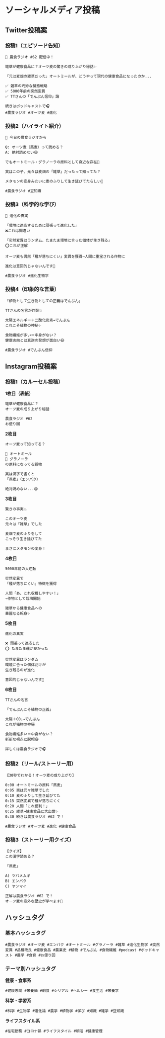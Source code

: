 # ソーシャルメディア投稿

## Twitter投稿案

### 投稿1（エピソード告知）
```
🌾 農食ラジオ #62 配信中！

雑草が健康食品に？オーツ麦の驚きの成り上がり秘話✨

「元は麦畑の雑草だった」オートミールが、どうやって現代の健康食品になったのか...

✅ 雑草の巧妙な擬態戦略  
✅ 5000年前の突然変異
✅ TTさんの「でんぷん信仰」論

続きはポッドキャストで🎧
#農食ラジオ #オーツ麦 #進化
```

### 投稿2（ハイライト紹介）
```
📝 今日の農食ラジオから

Q: オーツ麦（燕麦）って読める？
A: 絶対読めない😅

でもオートミール・グラノーラの原料として身近な存在🥣

実はこの子、元々は麦畑の「雑草」だったって知ってた？

メタモンの変身みたいに麦のふりして生き延びてたらしい👀

#農食ラジオ #豆知識
```

### 投稿3（科学的な学び）
```
🧬 進化の真実

「環境に適応するために頑張って進化した」
❌これは間違い

「突然変異はランダム、たまたま環境に合った個体が生き残る」
⭕これが正解

オーツ麦も偶然「種が落ちにくい」変異を獲得→人間に重宝される作物に

進化は意図的じゃないんです🤔

#農食ラジオ #進化生物学
```

### 投稿4（印象的な言葉）
```
「植物として生き物としての正義はでんぷん」

TTさんの名言が炸裂💥

太陽エネルギー＋二酸化炭素→でんぷん
これこそ植物の神秘✨

食物繊維が多い＝中身がない？
健康志向とは真逆の発想が面白い😆

#農食ラジオ #でんぷん信仰
```

## Instagram投稿案

### 投稿1（カルーセル投稿）

**1枚目（表紙）**
```
雑草が健康食品に？
オーツ麦の成り上がり秘話

農食ラジオ #62
お便り回
```

**2枚目**
```
オーツ麦って知ってる？

🥣 オートミール
🥣 グラノーラ
の原料になってる穀物

実は漢字で書くと
「燕麦」（エンバク）

絶対読めない...😅
```

**3枚目**
```
驚きの事実💥

このオーツ麦
元々は「雑草」でした

麦畑で麦のふりをして
こっそり生き延びてた

まさにメタモンの変身！
```

**4枚目**
```
5000年前の大逆転

突然変異で
「種が落ちにくい」特徴を獲得

人間「あ、これ収穫しやすい！」
→作物として栽培開始

雑草から健康食品への
華麗なる転身✨
```

**5枚目**
```
進化の真実

❌ 頑張って適応した
⭕ たまたま運が良かった

突然変異はランダム
環境に合った個体だけが
生き残るのが進化

意図的じゃないんです🤔
```

**6枚目**
```
TTさんの名言

「でんぷんこそ植物の正義」

太陽＋CO₂→でんぷん
これが植物の神秘

食物繊維多い＝中身がない？
斬新な視点に脱帽😆

詳しくは農食ラジオで🎧
```

### 投稿2（リール/ストーリー用）
```
【30秒でわかる！オーツ麦の成り上がり】

0:00 オートミールの原料「燕麦」
0:05 実は元々雑草でした
0:10 麦のふりして生き延びてた
0:15 突然変異で種が落ちにくく
0:20 人間「これ便利！」
0:25 雑草→健康食品に大出世✨
0:30 続きは農食ラジオ #62 で！

#農食ラジオ #オーツ麦 #進化 #健康食品
```

### 投稿3（ストーリー用クイズ）
```
【クイズ】
この漢字読める？

「燕麦」

A) ツバメムギ
B) エンバク  
C) ヤンマイ

正解は農食ラジオ #62 で！
オーツ麦の意外な歴史が学べます🌾
```

## ハッシュタグ

### 基本ハッシュタグ
```
#農食ラジオ #オーツ麦 #エンバク #オートミール #グラノーラ #雑草 #進化生物学 #突然変異 #品種改良 #健康食品 #農業史 #植物 #でんぷん #食物繊維 #podcast #ポッドキャスト #農学 #食育 #お便り回
```

### テーマ別ハッシュタグ

**健康・食事系**
```
#健康志向 #栄養価 #朝食 #シリアル #ヘルシー #食生活 #栄養学
```

**科学・学習系**
```
#科学 #生物学 #進化論 #農学 #植物学 #学び #知識 #雑学 #豆知識
```

**ライフスタイル系**
```
#在宅勤務 #コロナ禍 #ライフスタイル #朝活 #健康管理
```